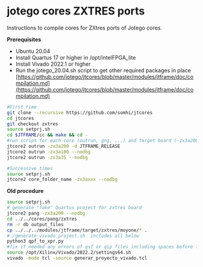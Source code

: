 # jotego cores ZXTRES ports

Instructions to compile cores for ZXtres ports of Jotego cores.  

**Prerequisites**

- Ubuntu 20.04
- Install Quartus 17 or higher  in /opt/intelFPGA_lite
- Install Vivado 2022.1 or higher
- Run the jotego_20.04.sh script to get other required packages in place  [https://github.com/jotego/jtcores/blob/master/modules/jtframe/doc/compilation.md](https://github.com/jotego/jtcores/blob/master/modules/jtframe/doc/compilation.md)



```sh
#First time
git clone --recursive https://github.com/somhi/jtcores
cd jtcores
git checkout zxtres
source setprj.sh
cd $JTFRAME/cc && make && cd -
#run script for each core (outrun, gng, ...) and target board (-zx3a200, -zx3a100, -zx3a35):
jtcore2 outrun -zx3a200 -d JTFRAME_RELEASE
jtcore2 outrun -zx3a100 --nodbg
jtcore2 outrun -zx3a35 --nodbg

#Successive times
source setprj.sh
jtcore2 core_folder_name -zx3axxx --nodbg
```



**Old procedure**

```sh
source setprj.sh
# generate "fake" Quartus project for zxtres board
jtcore2 pang -zx3a200 --nodbg
cd ../../cores/pang/zxtres
rm -r db output_files
cp ../../../modules/jtframe/target/zxtres/moyone/* .
#./generate_vivado_project.sh  includes all below
python3 qpf_to_xpr.py
#fix if needed any errors of qsf or qip files including spaces before file locatio
source /opt/Xilinx/Vivado/2022.2/settings64.sh 
vivado -mode tcl -source generar_proyecto_vivado.tcl
```

